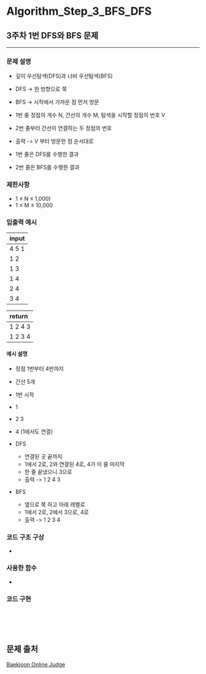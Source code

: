 # Algorithm_Step_3_BFS_DFS

## 3주차 1번 DFS와 BFS 문제 
***
  

### 문제 설명 
- 깊이 우선탐색(DFS)과 너비 우선탐색(BFS)
- DFS -> 한 방향으로 쭉 
- BFS -> 시작에서 가까운 점 먼저 방문 

- 1번 줄 정점의 개수 N, 간선의 개수 M, 탐색을 시작할 정점의 번호 V 
- 2번 줄부터 간선이 연결하는 두 정점의 번호 

- 출력 -> V 부터 방문한 점 순서대로  
- 1번 줄은 DFS를 수행한 결과
- 2번 줄은 BFS를 수행한 결과 
### 제한사항
- 1 ≤ N ≤ 1,000)
- 1 ≤ M ≤ 10,000
### 입출력 예시 
 | input     | 
 | :---------| 
 | 4 5 1     | 
 | 1 2       |
 | 1 3       | 
 | 1 4       |
 | 2 4       |
 | 3 4       |
 

 | return    | 
 | :---------| 
 | 1 2 4 3   |
 | 1 2 3 4   |
 

#### 예시 설명  
- 정점 1번부터 4번까지
- 간선 5개
- 1번 시작

- 1
- 2 3 
- 4 (1에서도 연결) 
- DFS 
    - 연결된 곳 끝까지 
    - 1에서 2로, 2와 연결된 4로, 4가 이 줄 마지막
    - 한 줄 끝냈으니 3으로 
    - 출력 -> 1 2 4 3

- BFS 
    - 옆으로 쭉 하고 아래 레벨로 
    - 1에서 2로, 2에서 3으로, 4로 
    - 출력 -> 1 2 3 4 
    
### 코드 구조 구상
- 

### 사용한 함수 
-  

### 코드 구현

<pre>
<code>


</code>
</pre>


## 문제 출처 
[Baekjoon Online Judge](https://www.acmicpc.net/problem/1260)